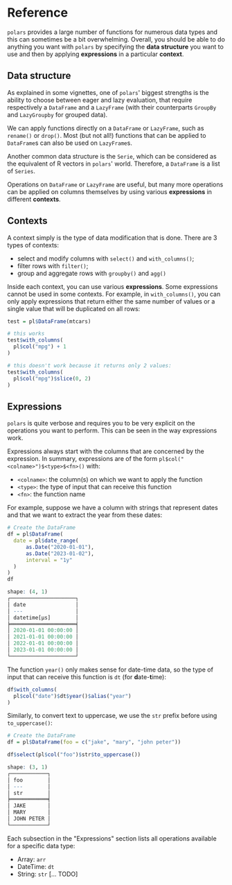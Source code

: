 # Reference
    
`polars` provides a large number of functions for numerous data types and this
can sometimes be a bit overwhelming. Overall, you should be able to do anything
you want with `polars` by specifying the **data structure** you want to use and 
then by applying **expressions** in a particular **context**.


## Data structure

As explained in some vignettes, one of `polars`' biggest strengths is the ability
to choose between eager and lazy evaluation, that require respectively a 
`DataFrame` and a `LazyFrame` (with their counterparts `GroupBy` and `LazyGroupby`
for grouped data). 

We can apply functions directly on a `DataFrame` or `LazyFrame`, such as `rename()`
or `drop()`. Most (but not all!) functions that can be applied to `DataFrame`s
can also be used on `LazyFrame`s.

Another common data structure is the `Serie`, which can be considered as the 
equivalent of R vectors in `polars`' world. Therefore, a `DataFrame` is a list of
`Series`.

Operations on `DataFrame` or `LazyFrame` are useful, but many more operations
can be applied on columns themselves by using various **expressions** in different
**contexts**.



## Contexts

A context simply is the type of data modification that is done. There are 3 types
of contexts:

* select and modify columns with `select()` and `with_columns()`;
* filter rows with `filter()`;
* group and aggregate rows with `groupby()` and `agg()`

Inside each context, you can use various **expressions**. Some expressions cannot
be used in some contexts. For example, in `with_columns()`, you can only apply
expressions that return either the same number of values or a single value that
will be duplicated on all rows:

```r
test = pl$DataFrame(mtcars)

# this works
test$with_columns(
  pl$col("mpg") + 1
)

# this doesn't work because it returns only 2 values:
test$with_columns(
  pl$col("mpg")$slice(0, 2)
)
```

## Expressions

`polars` is quite verbose and requires you to be very explicit on the operations
you want to perform. This can be seen in the way expressions work.

Expressions always start with the columns that are concerned by the expression.
In summary, expressions are of the form `pl$col("<colname>")$<type>$<fn>()` with:

  * `<colname>`: the column(s) on which we want to apply the function
  * `<type>`: the type of input that can receive this function
  * `<fn>`: the function name

For example, suppose we have a column with strings that represent dates and that
we want to extract the year from these dates:

```r
# Create the DataFrame
df = pl$DataFrame(
  date = pl$date_range(
      as.Date("2020-01-01"),
      as.Date("2023-01-02"),
      interval = "1y"
  )
)
df

shape: (4, 1)
┌─────────────────────┐
│ date                │
│ ---                 │
│ datetime[μs]        │
╞═════════════════════╡
│ 2020-01-01 00:00:00 │
│ 2021-01-01 00:00:00 │
│ 2022-01-01 00:00:00 │
│ 2023-01-01 00:00:00 │
└─────────────────────┘
```

The function `year()` only makes sense for date-time data, so the type of input
that can receive this function is `dt` (for **d**ate-**t**ime):

```r
df$with_columns(
  pl$col("date")$dt$year()$alias("year")
)
```

Similarly, to convert text to uppercase, we use the `str` prefix before using
`to_uppercase()`:


```r
# Create the DataFrame
df = pl$DataFrame(foo = c("jake", "mary", "john peter"))

df$select(pl$col("foo")$str$to_uppercase())

shape: (3, 1)
┌────────────┐
│ foo        │
│ ---        │
│ str        │
╞════════════╡
│ JAKE       │
│ MARY       │
│ JOHN PETER │
└────────────┘
```

Each subsection in the "Expressions" section lists all operations available for
a specific data type:

* Array: `arr`
* DateTime: `dt`
* String: `str`
[... TODO]


